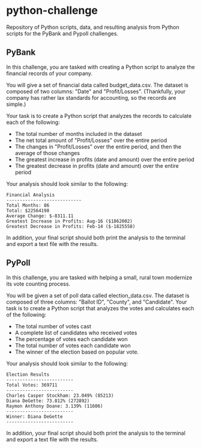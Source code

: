 # python-challenge
Repository of Python scripts, data, and resulting analysis from Python scripts for the PyBank and Pypoll challenges.

## PyBank
In this challenge, you are tasked with creating a Python script to analyze the financial records of your company. 

You will give a set of financial data called budget_data.csv. The dataset is composed of two columns: "Date" and "Profit/Losses". (Thankfully, your company has rather lax standards for accounting, so the records are simple.)

Your task is to create a Python script that analyzes the records to calculate each of the following:

- The total number of months included in the dataset
- The net total amount of "Profit/Losses" over the entire period
- The changes in "Profit/Losses" over the entire period, and then the average of those changes
- The greatest increase in profits (date and amount) over the entire period
- The greatest decrease in profits (date and amount) over the entire period

Your analysis should look similar to the following:

    Financial Analysis
    ----------------------------
    Total Months: 86
    Total: $22564198
    Average Change: $-8311.11 
    Greatest Increase in Profits: Aug-16 ($1862002)
    Greatest Decrease in Profits: Feb-14 ($-1825558)

In addition, your final script should both print the analysis to the terminal and export a text file with the results.

## PyPoll
In this challenge, you are tasked with helping a small, rural town modernize its vote counting process.

You will be given a set of poll data called election_data.csv. The dataset is composed of three columns: "Ballot ID", "County", and "Candidate". Your task is to create a Python script that analyzes the votes and calculates each of the following:

- The total number of votes cast
- A complete list of candidates who received votes
- The percentage of votes each candidate won
- The total number of votes each candidate won
- The winner of the election based on popular vote.

Your analysis should look similar to the following:

    Election Results
    -------------------------
    Total Votes: 369711
    -------------------------
    Charles Casper Stockham: 23.049% (85213)
    Diana DeGette: 73.812% (272892)
    Raymon Anthony Doane: 3.139% (11606)
    -------------------------
    Winner: Diana DeGette
    -------------------------

In addition, your final script should both print the analysis to the terminal and export a text file with the results.